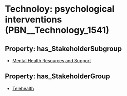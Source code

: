 # Technoloy: __psychological interventions__ (PBN__Technology_1541)

## Property: has_StakeholderSubgroup

* [Mental Health Resources and Support](PBN__TechSubgroup_68)

## Property: has_StakeholderGroup

* [Telehealth](PBN__TechGroup_3)

